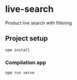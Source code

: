 # live-search
Product live search with filtering
## Project setup
```
npm install
```

### Compilation app
```
npm run serve
```